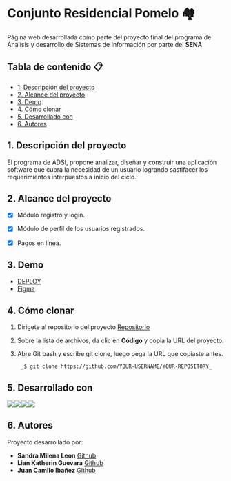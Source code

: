 # Conjunto Residencial Pomelo 🏘

Página web desarrollada como parte del proyecto final del programa de Análisis y desarrollo de Sistemas de Información por parte del **SENA**

## Tabla de contenido 📋

- [1. Descripción del proyecto](#1-Descripción-del-proyecto)
- [2. Alcance del proyecto](#2-Alcance-del-proyecto)
- [3. Demo](#3-Demo)
- [4. Cómo clonar](#4-Cómo-clonar)
- [5. Desarrollado con](#5-Desarrollado-con)
- [6. Autores](#6-Autores)


## 1. Descripción del proyecto

El programa de ADSI, propone analizar, diseñar y construir una aplicación software que cubra la necesidad de un usuario logrando sastifacer los requerimientos interpuestos a inicio del ciclo.

## 2. Alcance del proyecto

- [x] Módulo registro y login.
- [x] Módulo de perfil de los usuarios registrados.
- [x] Pagos en línea.


## 3. Demo

- [DEPLOY](https://conjuntopomelo.netlify.app)
- [Figma](https://www.figma.com/file/0fTgzGf0Lf84edblmcSBCP/ConjuntoResidencialPomelo?node-id=0%3A1)

## 4. Cómo clonar 

1. Dirigete al repositorio del proyecto [Repositorio](https://lkguevara.github.io/Pomelo/)
2. Sobre la lista de archivos, da clic en **Código** y copia la URL del proyecto.
3. Abre Git bash y escribe git clone, luego pega la URL que copiaste antes.

        _$ git clone https://github.com/YOUR-USERNAME/YOUR-REPOSITORY_

## 5. Desarrollado con 

<img src="https://img.icons8.com/color/40/000000/html-5--v1.png"/><img src="https://img.icons8.com/color/40/000000/css3.png"/><img src="https://img.icons8.com/color/40/000000/javascript--v2.png"/><img src="https://img.icons8.com/color/40/000000/nodejs.png"/>


## 6. Autores

Proyecto desarrollado por:

* **Sandra Milena Leon** [Github](https://github.com/)
* **Lian Katherin Guevara** [Github](https://github.com/lkguevara)
* **Juan Camilo Ibañez** [Github](https://github.com/JuanC-JC)
